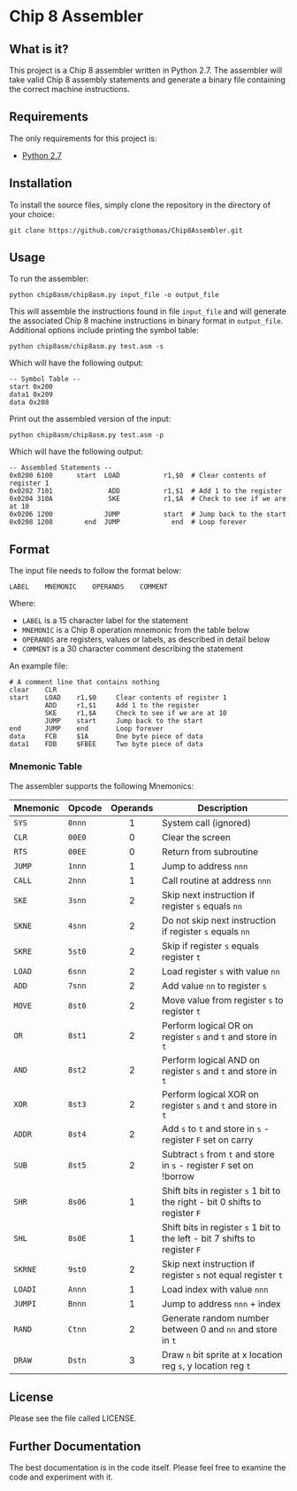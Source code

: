 # Chip 8 Assembler 

## What is it?

This project is a Chip 8 assembler written in Python 2.7. The assembler will 
take valid Chip 8 assembly statements and generate a binary file containing
the correct machine instructions.


## Requirements

The only requirements for this project is:

* [Python 2.7](http://www.python.org)


## Installation

To install the source files, simply clone the repository in the directory
of your choice:

    git clone https://github.com/craigthomas/Chip8Assembler.git


## Usage

To run the assembler:

    python chip8asm/chip8asm.py input_file -o output_file

This will assemble the instructions found in file `input_file` and will generate
the associated Chip 8 machine instructions in binary format in `output_file`.
Additional options include printing the symbol table:

    python chip8asm/chip8asm.py test.asm -s

Which will have the following output:

    -- Symbol Table --
    start 0x200
    data1 0x209
    data 0x208

Print out the assembled version of the input:

    python chip8asm/chip8asm.py test.asm -p

Which will have the following output:

    -- Assembled Statements --
    0x0200 6100      start  LOAD           r1,$0  # Clear contents of register 1            
    0x0202 7101              ADD           r1,$1  # Add 1 to the register                   
    0x0204 310A              SKE           r1,$A  # Check to see if we are at 10            
    0x0206 1200             JUMP           start  # Jump back to the start                  
    0x0208 1208        end  JUMP             end  # Loop forever                  


## Format

The input file needs to follow the format below:

    LABEL    MNEMONIC    OPERANDS    COMMENT

Where:

* `LABEL` is a 15 character label for the statement
* `MNEMONIC` is a Chip 8 operation mnemonic from the table below
* `OPERANDS` are registers, values or labels, as described in detail below
* `COMMENT` is a 30 character comment describing the statement

An example file:

    # A comment line that contains nothing
    clear    CLR
    start    LOAD    r1,$0     Clear contents of register 1
             ADD     r1,$1     Add 1 to the register
             SKE     r1,$A     Check to see if we are at 10
             JUMP    start     Jump back to the start
    end      JUMP    end       Loop forever
    data     FCB     $1A       One byte piece of data
    data1    FDB     $FBEE     Two byte piece of data


### Mnemonic Table

The assembler supports the following Mnemonics:

| Mnemonic | Opcode | Operands | Description |
| -------- | ------ | :------: | ----------- |
| `SYS`    | `0nnn` | 1 | System call (ignored)                                        |
| `CLR`    | `00E0` | 0 | Clear the screen                                             |
| `RTS`    | `00EE` | 0 | Return from subroutine                                       |
| `JUMP`   | `1nnn` | 1 | Jump to address `nnn`                                        |
| `CALL`   | `2nnn` | 1 | Call routine at address `nnn`                                |
| `SKE`    | `3snn` | 2 | Skip next instruction if register `s` equals `nn`            |
| `SKNE`   | `4snn` | 2 | Do not skip next instruction if register `s` equals `nn`     |
| `SKRE`   | `5st0` | 2 | Skip if register `s` equals register `t`                     |
| `LOAD`   | `6snn` | 2 | Load register `s` with value `nn`                            |
| `ADD`    | `7snn` | 2 | Add value `nn` to register `s`                               |
| `MOVE`   | `8st0` | 2 | Move value from register `s` to register `t`                 |
| `OR`     | `8st1` | 2 | Perform logical OR on register `s` and `t` and store in `t`  |
| `AND`    | `8st2` | 2 | Perform logical AND on register `s` and `t` and store in `t` |
| `XOR`    | `8st3` | 2 | Perform logical XOR on register `s` and `t` and store in `t` |
| `ADDR`   | `8st4` | 2 | Add `s` to `t` and store in `s` - register `F` set on carry  |
| `SUB`    | `8st5` | 2 | Subtract `s` from `t` and store in `s` - register `F` set on !borrow         |
| `SHR`    | `8s06` | 1 | Shift bits in register `s` 1 bit to the right - bit 0 shifts to register `F` |
| `SHL`    | `8s0E` | 1 | Shift bits in register `s` 1 bit to the left - bit 7 shifts to register `F`  |
| `SKRNE`  | `9st0` | 2 | Skip next instruction if register `s` not equal register `t` |
| `LOADI`  | `Annn` | 1 | Load index with value `nnn`                                  |
| `JUMPI`  | `Bnnn` | 1 | Jump to address `nnn` + index                                |
| `RAND`   | `Ctnn` | 2 | Generate random number between 0 and `nn` and store in `t`   |
| `DRAW`   | `Dstn` | 3 | Draw `n` bit sprite at x location reg `s`, y location reg `t` |

## License

Please see the file called LICENSE.


## Further Documentation

The best documentation is in the code itself. Please feel free to examine the
code and experiment with it. 
